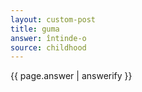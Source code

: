 ```yaml
---
layout: custom-post
title: guma
answer: întinde-o
source: childhood
---
```


{{ page.answer | answerify }}

